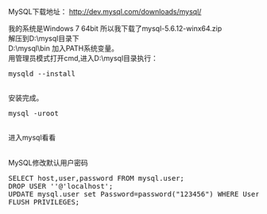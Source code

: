 MySQL下载地址：
<a href="http://dev.mysql.com/downloads/mysql/" target="_blank">http://dev.mysql.com/downloads/mysql/</a>

我的系统是Windows 7 64bit 所以我下载了mysql-5.6.12-winx64.zip<br>
解压到D:\mysql目录下<br>
D:\mysql\bin 加入PATH系统变量。<br>
用管理员模式打开cmd,进入D:\mysql目录执行：<br>
<pre>
mysqld --install<br>
</pre>
安装完成。<br/>
<pre>
mysql -uroot<br/>
</pre>
进入mysql看看<br/>
<br/>

MySQL修改默认用户密码
<pre>
SELECT host,user,password FROM mysql.user;
DROP USER ''@'localhost';
UPDATE mysql.user set Password=password("123456") WHERE User="root";
FLUSH PRIVILEGES;
</pre>

